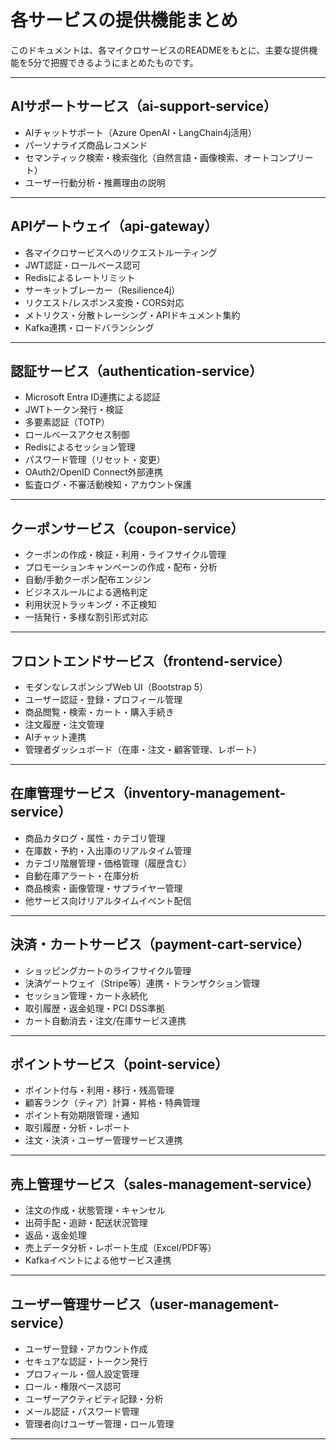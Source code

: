 
# 各サービスの提供機能まとめ

このドキュメントは、各マイクロサービスのREADMEをもとに、主要な提供機能を5分で把握できるようにまとめたものです。

---

## AIサポートサービス（ai-support-service）
- AIチャットサポート（Azure OpenAI・LangChain4j活用）
- パーソナライズ商品レコメンド
- セマンティック検索・検索強化（自然言語・画像検索、オートコンプリート）
- ユーザー行動分析・推薦理由の説明

---

## APIゲートウェイ（api-gateway）
- 各マイクロサービスへのリクエストルーティング
- JWT認証・ロールベース認可
- Redisによるレートリミット
- サーキットブレーカー（Resilience4j）
- リクエスト/レスポンス変換・CORS対応
- メトリクス・分散トレーシング・APIドキュメント集約
- Kafka連携・ロードバランシング

---

## 認証サービス（authentication-service）
- Microsoft Entra ID連携による認証
- JWTトークン発行・検証
- 多要素認証（TOTP）
- ロールベースアクセス制御
- Redisによるセッション管理
- パスワード管理（リセット・変更）
- OAuth2/OpenID Connect外部連携
- 監査ログ・不審活動検知・アカウント保護

---

## クーポンサービス（coupon-service）
- クーポンの作成・検証・利用・ライフサイクル管理
- プロモーションキャンペーンの作成・配布・分析
- 自動/手動クーポン配布エンジン
- ビジネスルールによる適格判定
- 利用状況トラッキング・不正検知
- 一括発行・多様な割引形式対応

---

## フロントエンドサービス（frontend-service）
- モダンなレスポンシブWeb UI（Bootstrap 5）
- ユーザー認証・登録・プロフィール管理
- 商品閲覧・検索・カート・購入手続き
- 注文履歴・注文管理
- AIチャット連携
- 管理者ダッシュボード（在庫・注文・顧客管理、レポート）

---

## 在庫管理サービス（inventory-management-service）
- 商品カタログ・属性・カテゴリ管理
- 在庫数・予約・入出庫のリアルタイム管理
- カテゴリ階層管理・価格管理（履歴含む）
- 自動在庫アラート・在庫分析
- 商品検索・画像管理・サプライヤー管理
- 他サービス向けリアルタイムイベント配信

---

## 決済・カートサービス（payment-cart-service）
- ショッピングカートのライフサイクル管理
- 決済ゲートウェイ（Stripe等）連携・トランザクション管理
- セッション管理・カート永続化
- 取引履歴・返金処理・PCI DSS準拠
- カート自動消去・注文/在庫サービス連携

---

## ポイントサービス（point-service）
- ポイント付与・利用・移行・残高管理
- 顧客ランク（ティア）計算・昇格・特典管理
- ポイント有効期限管理・通知
- 取引履歴・分析・レポート
- 注文・決済・ユーザー管理サービス連携

---

## 売上管理サービス（sales-management-service）
- 注文の作成・状態管理・キャンセル
- 出荷手配・追跡・配送状況管理
- 返品・返金処理
- 売上データ分析・レポート生成（Excel/PDF等）
- Kafkaイベントによる他サービス連携

---

## ユーザー管理サービス（user-management-service）
- ユーザー登録・アカウント作成
- セキュアな認証・トークン発行
- プロフィール・個人設定管理
- ロール・権限ベース認可
- ユーザーアクティビティ記録・分析
- メール認証・パスワード管理
- 管理者向けユーザー管理・ロール管理

---
